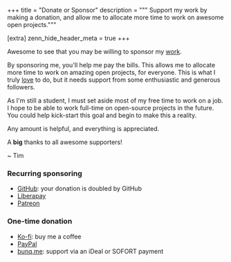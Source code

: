 +++
title = "Donate or Sponsor"
description = """
Support my work by making a donation, and allow me to allocate more time to work
on awesome open projects."""

[extra]
zenn_hide_header_meta = true
+++

Awesome to see that you may be willing to sponsor my [work](@/projects.md).

By sponsoring me, you'll help me pay the bills. This allows me to allocate more
time to work on amazing open projects, for everyone. This is what I truly
[love](@/about.md) to do, but it needs support from some enthusiastic and
generous followers.

As I'm still a student, I must set aside most of my free time to work on a job.
I hope to be able to work full-time on open-source projects in the future. You
could help kick-start this goal and begin to make this a reality.

Any amount is helpful, and everything is appreciated.

A **big** thanks to all awesome supporters!

~ Tim

### Recurring sponsoring
- [GitHub](https://github.com/users/timvisee/sponsorship)<span class="muted">: your donation is doubled by GitHub</span>
- [Liberapay](https://liberapay.com/timvisee/)
- [Patreon](https://patreon.com/timvisee)

### One-time donation
- [Ko-fi](https://ko-fi.com/timvisee)<span class="muted">: buy me a coffee</span>
- [PayPal](https://paypal.me/timvisee)
- [bunq.me](https://bunq.me/timvisee/0/Sponsor)<span class="muted">: support via an iDeal or SOFORT payment</span>
